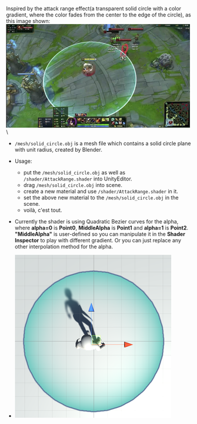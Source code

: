 Inspired by the attack range effect(a transparent solid circle with a color gradient, where the color fades from the center to the edge of the circle), as this image shown: <img src="./images/lol-range-info.jpg" style="width:500px;"/>\

- `/mesh/solid_circle.obj` is a mesh file which contains a solid circle plane with unit radius, created by Blender.

- Usage:
	- put the `/mesh/solid_circle.obj` as well as `/shader/AttackRange.shader` into UnityEditor.
	- drag `/mesh/solid_circle.obj` into scene.
	- create a new material and use `/shader/AttackRange.shader` in it.
	- set the above new material to the `/mesh/solid_circle.obj` in the scene.
	- voilà, c'est tout.

- Currently the shader is using Quadratic Bezier curves for the alpha, where **alpha=0** is **Point0**, **MiddleAlpha** is **Point1** and **alpha=1** is **Point2**. **"MiddleAlpha"** is user-defined so you can manipulate it in the **Shader Inspector** to play with different gradient. Or you can just replace any other interpolation method for the alpha.

- ![Result:](./images/result.png)